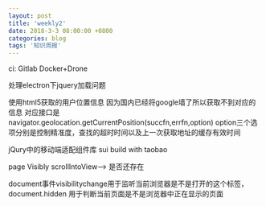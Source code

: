 ```yaml
---
layout: post
title: 'weekly2'
date: 2018-3-3 08:00:00 +0800
categories: blog
tags: '知识周报'
---
```


ci: Gitlab Docker+Drone

处理electron下jquery加载问题
<!-- Insert this line above script imports  -->
<script>if (typeof module === 'object') {window.module = module; module = undefined;}</script>
<!-- 这里是script脚本文件的加载位置 -->
<!-- Insert this line after script imports -->
<script>if (window.module) module = window.module;</script>

使用html5获取的用户位置信息 因为国内已经将google墙了所以获取不到对应的信息 对应接口是navigator.geolocation.getCurrentPosition(succfn,errfn,option) option三个选项分别是控制精准度，查找的超时时间以及上一次获取地址的缓存有效时间

jQury中的移动端适配组件库 sui build with taobao

page Visibly scrollIntoView--> 是否还存在

document事件visibilitychange用于监听当前浏览器是不是打开的这个标签，
document.hidden 用于判断当前页面是不是浏览器中正在显示的页面    